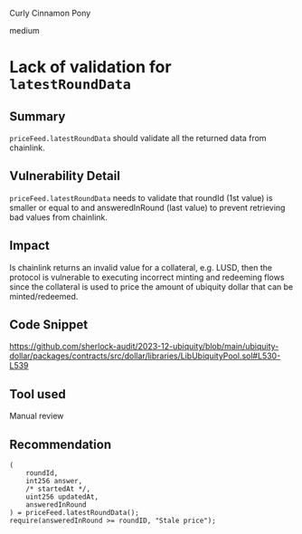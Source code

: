 Curly Cinnamon Pony

medium

# Lack of validation for `latestRoundData`

## Summary

`priceFeed.latestRoundData` should validate all the returned data from chainlink.

## Vulnerability Detail

`priceFeed.latestRoundData` needs to validate that roundId (1st value) is smaller or equal to and answeredInRound (last value) to prevent retrieving bad values from chainlink.

## Impact

Is chainlink returns an invalid value for a collateral, e.g. LUSD, then the protocol is vulnerable to executing incorrect minting and redeeming flows since the collateral is used to price the amount of ubiquity dollar that can be minted/redeemed.

## Code Snippet

https://github.com/sherlock-audit/2023-12-ubiquity/blob/main/ubiquity-dollar/packages/contracts/src/dollar/libraries/LibUbiquityPool.sol#L530-L539

## Tool used

Manual review

## Recommendation

```solidity
(
    roundId,
    int256 answer,
    /* startedAt */,
    uint256 updatedAt,
    answeredInRound
) = priceFeed.latestRoundData();
require(answeredInRound >= roundID, "Stale price");
```
